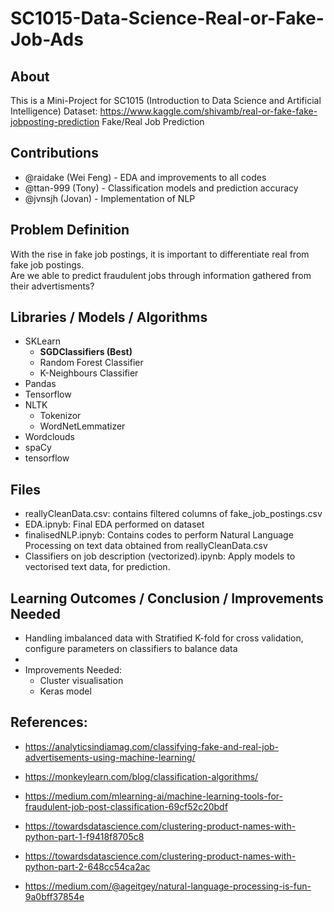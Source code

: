 # SC1015-Data-Science-Real-or-Fake-Job-Ads

## About
This is a Mini-Project for SC1015 (Introduction to Data Science and Artificial Intelligence)
Dataset: https://www.kaggle.com/shivamb/real-or-fake-fake-jobposting-prediction
Fake/Real Job Prediction

## Contributions
- @raidake (Wei Feng) - EDA and improvements to all codes
- @ttan-999 (Tony) - Classification models and prediction accuracy
- @jvnsjh (Jovan) - Implementation of NLP

## Problem Definition
With the rise in fake job postings, it is important to differentiate real from fake job postings.  
Are we able to predict fraudulent jobs through information gathered from their advertisments?

## Libraries / Models / Algorithms
- SKLearn
  - **SGDClassifiers (Best)**
  - Random Forest Classifier
  - K-Neighbours Classifier
- Pandas
- Tensorflow
- NLTK
  - Tokenizor
  - WordNetLemmatizer
- Wordclouds
- spaCy
- tensorflow

## Files

- reallyCleanData.csv: contains filtered columns of fake_job_postings.csv
- EDA.ipnyb: Final EDA performed on dataset
- finalisedNLP.ipnyb: Contains codes to perform Natural Language Processing on text data obtained from reallyCleanData.csv
- Classifiers on job description (vectorized).ipynb: Apply models to vectorised text data, for prediction.

## Learning Outcomes / Conclusion / Improvements Needed
- Handling imbalanced data with Stratified K-fold for cross validation, configure parameters on classifiers to balance data
- 
- Improvements Needed:
  - Cluster visualisation
  - Keras model

## References:

- https://analyticsindiamag.com/classifying-fake-and-real-job-advertisements-using-machine-learning/

- https://monkeylearn.com/blog/classification-algorithms/

- https://medium.com/mlearning-ai/machine-learning-tools-for-fraudulent-job-post-classification-69cf52c20bdf

- https://towardsdatascience.com/clustering-product-names-with-python-part-1-f9418f8705c8

- https://towardsdatascience.com/clustering-product-names-with-python-part-2-648cc54ca2ac

- https://medium.com/@ageitgey/natural-language-processing-is-fun-9a0bff37854e



